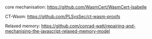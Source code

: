 core mechanisation:
https://github.com/WasmCert/WasmCert-Isabelle

CT-Wasm:
https://github.com/PLSysSec/ct-wasm-proofs

Relaxed memory:
https://github.com/conrad-watt/repairing-and-mechanising-the-javascript-relaxed-memory-model
